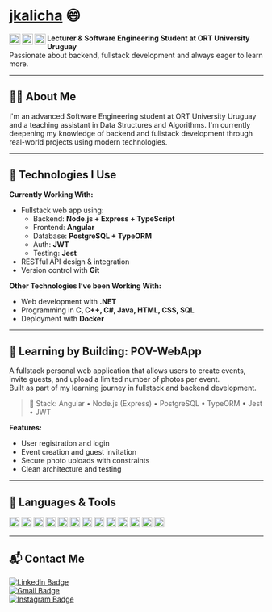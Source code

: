 # <a href="https://www.linkedin.com/in/joaquin-kalichman-022906320">jkalicha</a> 😄

<a href="https://linkedin.com/in/joaquin-kalichman-022906320">
  <img align="left" alt="LinkedIn" width="22px" src="https://cdn.jsdelivr.net/npm/simple-icons@v3/icons/linkedin.svg" />
</a>
<a href="https://github.com/jkalicha">
  <img align="left" alt="GitHub" width="22px" src="https://cdn.jsdelivr.net/npm/simple-icons@v3/icons/github.svg" />
</a>
<a href="https://instagram.com/kaalich_">
  <img align="left" alt="Instagram" width="22px" src="https://cdn.jsdelivr.net/npm/simple-icons@v3/icons/instagram.svg" />
</a>

**Lecturer & Software Engineering Student at ORT University Uruguay**  
Passionate about backend, fullstack development and always eager to learn more.

---

## 👨‍💻 About Me
I'm an advanced Software Engineering student at ORT University Uruguay and a teaching assistant in Data Structures and Algorithms. I'm currently deepening my knowledge of backend and fullstack development through real-world projects using modern technologies.

---

## 🚀 Technologies I Use

**Currently Working With:**
- Fullstack web app using:
  - Backend: **Node.js + Express + TypeScript**
  - Frontend: **Angular**
  - Database: **PostgreSQL + TypeORM**
  - Auth: **JWT**
  - Testing: **Jest**
- RESTful API design & integration
- Version control with **Git**

**Other Technologies I’ve been Working With:**
- Web development with **.NET**
- Programming in **C, C++, C#, Java, HTML, CSS, SQL**
- Deployment with **Docker**

---

## 🧠 Learning by Building: POV-WebApp

A fullstack personal web application that allows users to create events, invite guests, and upload a limited number of photos per event.  
Built as part of my learning journey in fullstack and backend development.

> 🧩 Stack: Angular • Node.js (Express) • PostgreSQL • TypeORM • Jest • JWT

**Features:**
- User registration and login
- Event creation and guest invitation
- Secure photo uploads with constraints
- Clean architecture and testing

---

## 🧰 Languages & Tools

<code><img height="20" src="https://cdn.jsdelivr.net/gh/devicons/devicon/icons/dotnetcore/dotnetcore-original.svg" /></code>
<code><img height="20" src="https://cdn.jsdelivr.net/gh/devicons/devicon/icons/nodejs/nodejs-original.svg" /></code>
<code><img height="20" src="https://cdn.jsdelivr.net/gh/devicons/devicon/icons/express/express-original.svg" /></code>
<code><img height="20" src="https://cdn.jsdelivr.net/gh/devicons/devicon/icons/angular/angular-original.svg" /></code>
<code><img height="20" src="https://cdn.jsdelivr.net/gh/devicons/devicon/icons/postgresql/postgresql-original.svg" /></code>
<code><img height="20" src="https://cdn.jsdelivr.net/gh/devicons/devicon/icons/typescript/typescript-original.svg" /></code>
<code><img height="20" src="https://cdn.jsdelivr.net/gh/devicons/devicon/icons/docker/docker-original.svg" /></code>
<code><img height="20" src="https://cdn.jsdelivr.net/gh/devicons/devicon/icons/jest/jest-plain.svg" /></code>
<code><img height="20" src="https://cdn.jsdelivr.net/gh/devicons/devicon/icons/git/git-original.svg" /></code>
<code><img height="20" src="https://cdn.jsdelivr.net/gh/devicons/devicon/icons/csharp/csharp-original.svg" /></code>
<code><img height="20" src="https://cdn.jsdelivr.net/gh/devicons/devicon/icons/java/java-original.svg" /></code>
<code><img height="20" src="https://cdn.jsdelivr.net/gh/devicons/devicon/icons/c/c-original.svg" /></code>
<code><img height="20" src="https://cdn.jsdelivr.net/gh/devicons/devicon/icons/cplusplus/cplusplus-original.svg" /></code>

---

## 📬 Contact Me

[![Linkedin Badge](https://img.shields.io/badge/-jkalicha-blue?style=flat-square&logo=Linkedin&logoColor=white&link=www.linkedin.com/in/joaquin-kalichman-022906320)](https://www.linkedin.com/in/joaquin-kalichman-022906320)  
[![Gmail Badge](https://img.shields.io/badge/-jkalicha@gmail.com-c14438?style=flat-square&logo=Gmail&logoColor=white&link=mailto:jkalicha@gmail.com)](mailto:jkalicha@gmail.com)  
[![Instagram Badge](https://img.shields.io/badge/-@kaalich_-e4405f?style=flat-square&labelColor=f94877&logo=instagram&logoColor=white&link=https://www.instagram.com/kaalich_/)](https://www.instagram.com/kaalich_/)
